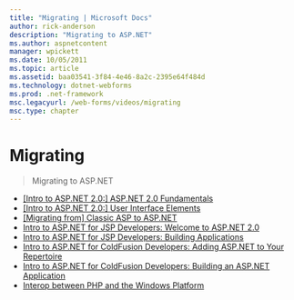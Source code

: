 ```yaml
---
title: "Migrating | Microsoft Docs"
author: rick-anderson
description: "Migrating to ASP.NET"
ms.author: aspnetcontent
manager: wpickett
ms.date: 10/05/2011
ms.topic: article
ms.assetid: baa03541-3f84-4e46-8a2c-2395e64f484d
ms.technology: dotnet-webforms
ms.prod: .net-framework
msc.legacyurl: /web-forms/videos/migrating
msc.type: chapter
---
```

Migrating
====================
> Migrating to ASP.NET


- [[Intro to ASP.NET 2.0:] ASP.NET 2.0 Fundamentals](intro-to-aspnet-20-aspnet-20-fundamentals.md)
- [[Intro to ASP.NET 2.0:] User Interface Elements](intro-to-aspnet-20-user-interface-elements.md)
- [[Migrating from] Classic ASP to ASP.NET](migrating-from-classic-asp-to-aspnet.md)
- [Intro to ASP.NET for JSP Developers: Welcome to ASP.NET 2.0](intro-to-aspnet-for-jsp-developers-welcome-to-aspnet-20.md)
- [Intro to ASP.NET for JSP Developers: Building Applications](intro-to-aspnet-for-jsp-developers-building-applications.md)
- [Intro to ASP.NET for ColdFusion Developers: Adding ASP.NET to Your Repertoire](intro-to-aspnet-for-coldfusion-developers-adding-aspnet-to-your-repertoire.md)
- [Intro to ASP.NET for ColdFusion Developers: Building an ASP.NET Application](introduction-to-aspnet-for-coldfusion-developers-building-an-aspnet-application.md)
- [Interop between PHP and the Windows Platform](interop-between-php-and-the-windows-platform.md)